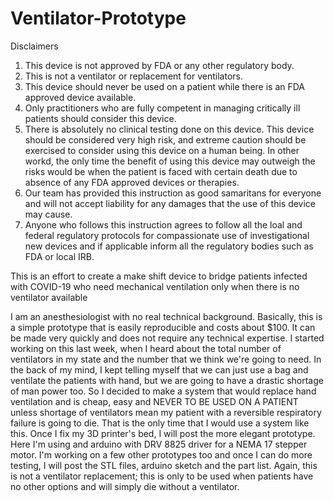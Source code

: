 # Ventilator-Prototype
Disclaimers
1. This device is not approved by FDA or any other regulatory body.
2. This is not a ventilator or replacement for ventilators.
3. This device should never be used on a patient while there is an FDA approved device available.
4. Only practitioners who are fully competent in managing critically ill patients should consider this device.
5. There is absolutely no clinical testing done on this device. This device should be considered very high risk, and extreme caution should be exercised to consider using this device on a human being. In other workd, the only time the benefit of using this device may outweigh the risks would be when the patient is faced with certain death due to absence of any FDA approved devices or therapies.
6. Our team has provided this instruction as good samaritans for everyone and will not accept liability for any damages that the use of this device may cause.
7. Anyone who follows this instruction agrees to follow all the loal and federal regulatory protocols for compassionate use of investigational new devices and if applicable inform all the regulatory bodies such as FDA or local IRB.


This is an effort to create a make shift device to bridge patients infected with COVID-19 who need mechanical ventilation only when there is no ventilator available

I am an anesthesiologist with no real technical background.
Basically, this is a simple prototype that is easily reproducible and costs about $100. It can be made very quickly and does not require any technical expertise.
I started working on this last week, when I heard about the total number of ventilators in my state and the number that we think we're going to need. In the back of my mind, I kept telling myself that we can just use a bag and ventilate the patients with hand, but we are going to have a drastic shortage of man power too. So I decided to make a system that would replace hand ventilation and is cheap, easy and NEVER TO BE USED ON A PATIENT unless shortage of ventilators mean my patient with a reversible respiratory failure is going to die. That is the only time that I would use a system like this. 
Once I fix my 3D printer's bed, I will post the more elegant prototype. 
Here I'm using and arduino with DRV 8825 driver for a NEMA 17 stepper motor. 
I'm working on a few other prototypes too and once I can do more testing, I will post the STL files, arduino sketch and the part list.
Again, this is not a ventilator replacement; this is only to be used when patients have no other options and will simply die without a ventilator.
